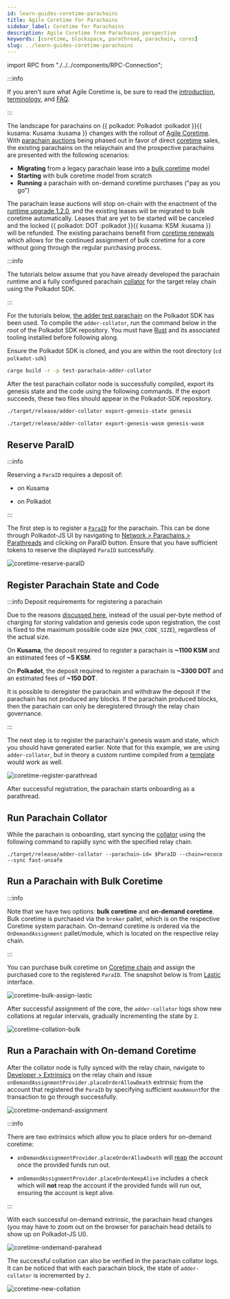 ```yaml
---
id: learn-guides-coretime-parachains
title: Agile Coretime for Parachains
sidebar_label: Coretime for Parachains
description: Agile Coretime from Parachains perspective
keywords: [coretime, blockspace, parathread, parachain, cores]
slug: ../learn-guides-coretime-parachains
---
```


import RPC from "./../../components/RPC-Connection";

:::info

If you aren't sure what Agile Coretime is, be sure to read the
[introduction](./learn-agile-coretime.md),
[terminology](./learn-agile-coretime.md#agile-coretime-terminology), and
[FAQ](./learn-agile-coretime.md#agile-coretime-faq).

:::

The landscape for parachains on {{ polkadot: Polkadot :polkadot }}{{ kusama: Kusama :kusama }}
changes with the rollout of [Agile Coretime](./learn-agile-coretime.md). With
[parachain auctions](./learn-auction.md) being phased out in favor of direct
[coretime](./learn-agile-coretime.md#coretime) sales, the existing parachains on the relaychain and
the prospective parachains are presented with the following scenarios:

- **Migrating** from a legacy parachain lease into a
  [bulk coretime](./learn-agile-coretime.md#bulk-coretime) model
- **Starting** with bulk coretime model from scratch
- **Running** a parachain with on-demand coretime purchases ("pay as you go")

The parachain lease auctions will stop on-chain with the enactment of the
[runtime upgrade 1.2.0](https://github.com/polkadot-fellows/runtimes/releases/tag/v1.2.0), and the
existing leases will be migrated to bulk coretime automatically. Leases that are yet to be started
will be canceled and the locked {{ polkadot: DOT :polkadot }}{{ kusama: KSM :kusama }}  
will be refunded. The existing parachains benefit from
[coretime renewals](https://docs.lastic.xyz/coretime/renewals.html) which allows for the continued
assignment of bulk coretime for a core without going through the regular purchasing process.

:::info

The tutorials below assume that you have already developed the parachain runtime and a fully
configured parachain [collator](./learn-collator.md) for the target relay chain using the Polkadot
SDK.

:::

For the tutorials below,
[the adder test parachain](https://github.com/paritytech/polkadot-sdk/tree/6f3d890ed35bfdee3e3f7d59018345635a62d1cd/polkadot/parachain/test-parachains/adder)
on the Polkadot SDK has been used. To compile the `adder-collator`, run the command below in the
_root_ of the Polkadot SDK repository. You must have [Rust](https://www.rust-lang.org/tools/install)
and its associated tooling installed before following along.

Ensure the Polkadot SDK is cloned, and you are within the root directory (`cd polkadot-sdk`)

```sh
cargo build -r -p test-parachain-adder-collator
```

After the test parachain collator node is successfully compiled, export its genesis state and the
code using the following commands. If the export succeeds, these two files should appear in the
Polkadot-SDK repository.

```sh
./target/release/adder-collator export-genesis-state genesis
```

```sh
./target/release/adder-collator export-genesis-wasm genesis-wasm
```

## Reserve ParaID

:::info

Reserving a `ParaID` requires a deposit of:

<!-- prettier-ignore -->
- <RPC network="kusama" path="consts.registrar.paraDeposit" defaultValue={0} filter="humanReadable"/> on Kusama

<!-- prettier-ignore -->
- <RPC network="polkadot" path="consts.registrar.paraDeposit" defaultValue={0} filter="humanReadable"/> on Polkadot

:::

The first step is to register a [`ParaID`](../general/glossary.md#paraid) for the parachain. This
can be done through Polkadot-JS UI by navigating to
[Network > Parachains > Parathreads](https://polkadot.js.org/apps/#/parachains/parathreads) and
clicking on ParaID button. Ensure that you have sufficient tokens to reserve the displayed `ParaID`
successfully.

![coretime-reserve-paraID](../assets/coretime/coretime-reserve-paraID.png)

## Register Parachain State and Code

:::info Deposit requirements for registering a parachain

Due to the reasons [discussed here](https://github.com/paritytech/polkadot-sdk/pull/2372), instead
of the usual per-byte method of charging for storing validation and genesis code upon registration,
the cost is fixed to the maximum possible code size (`MAX_CODE_SIZE`), regardless of the actual
size.

On **Kusama**, the deposit required to register a parachain is **~1100 KSM** and an estimated fees
of **~5 KSM**.

On **Polkadot**, the deposit required to register a parachain is **~3300 DOT** and an estimated fees
of **~150 DOT**.

It is possible to deregister the parachain and withdraw the deposit if the parachain has not
produced any blocks. If the parachain produced blocks, then the parachain can only be deregistered
through the relay chain governance.

:::

The next step is to register the parachain's genesis wasm and state, which you should have generated
earlier. Note that for this example, we are using `adder-collator`, but in theory a custom runtime
compiled from a
[template](https://github.com/paritytech/polkadot-sdk/tree/88a2f360238787bf5256cfdd14b40c08f519b38e/templates/parachain)
would work as well.

<!-- prettier-ignore -->
<!-- :::info

Registering the genesis state and WASM code of the parachain requires a deposit that is computed
based on the size (a deposit is paid per byte uploaded): -->

<!-- prettier-ignore -->
<!-- - **Kusama**: <RPC network="kusama" path="consts.registrar.dataDepositPerByte" defaultValue={0} filter="humanReadable"/> per byte -->

<!-- prettier-ignore -->
<!-- - **Polkadot**: <RPC network="polkadot" path="consts.registrar.dataDepositPerByte" defaultValue={0} filter="humanReadable"/> per byte -->

<!-- The deposit used for registering `ParaID` is already counted in for this deposit, the total deposit
requirement for registering `ParaID`, state and code for `adder-collator` is around 46 KSM on Kusama
and 116 DOT on Polkadot.

::: -->

![coretime-register-parathread](../assets/coretime/Register-Parachain.png)

After successful registration, the parachain starts onboarding as a parathread.

## Run Parachain Collator

While the parachain is onboarding, start syncing the [collator](./learn-collator.md) using the
following command to rapidly sync with the specified relay chain.

```
./target/release/adder-collator --parachain-id= $ParaID --chain=rococo --sync fast-unsafe
```

## Run a Parachain with Bulk Coretime

:::info

Note that we have two options: **bulk coretime** and **on-demand coretime**. Bulk coretime is
purchased via the `broker` pallet, which is on the respective Coretime system parachain. On-demand
coretime is ordered via the `OnDemandAssignment` pallet/module, which is located on the respective
relay chain.

:::

You can purchase bulk coretime on [Coretime chain](./learn-guides-coretime-marketplaces.md) and
assign the purchased core to the registered `ParaID`. The snapshot below is from
[Lastic](https://test.lastic.xyz/) interface.

![coretime-bulk-assign-lastic](../assets/coretime/lastic-assign-core.png)

After successful assignment of the core, the `adder-collator` logs show new collations at regular
intervals, gradually incrementing the state by `2`.

![coretime-collation-bulk](../assets/coretime/coretime-collation-bulk.png)

## Run a Parachain with On-demand Coretime

After the collator node is fully synced with the relay chain, navigate to
[Developer > Extrinsics](https://polkadot.js.org/apps/#/extrinsics) on the relay chain and issue
`onDemandAssignmentProvider.placeOrderAllowDeath` extrinsic from the account that registered the
`ParaID` by specifying sufficient `maxAmount`for the transaction to go through successfully.

![coretime-ondemand-assignment](../assets/coretime/coretime-on-demand-assignment.png)

:::info

There are two extrinsics which allow you to place orders for on-demand coretime:

- `onDemandAssignmentProvider.placeOrderAllowDeath` will
  [reap](./learn-accounts.md#existential-deposit-and-reaping) the account once the provided funds
  run out.

- `onDemandAssignmentProvider.placeOrderKeepAlive` includes a check which will **not** reap the
  account if the provided funds will run out, ensuring the account is kept alive.

:::

With each successful on-demand extrinsic, the parachain head changes (you may have to zoom out on
the browser for parachain head details to show up on Polkadot-JS UI).

![coretime-ondemand-parahead](../assets/coretime/coretime-on-demand-parahead.png)

The successful collation can also be verified in the parachain collator logs. It can be noticed that
with each parachain block, the state of `adder-collator` is incremented by `2`.

![coretime-new-collation](../assets/coretime/coretime-create-new-collation.png)
